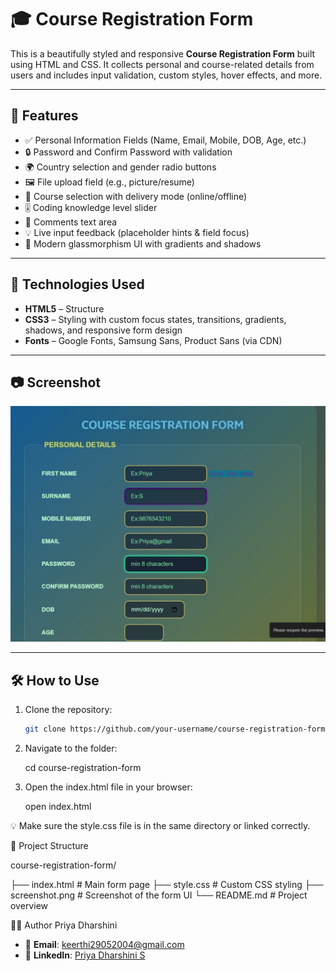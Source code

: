 # 🎓 Course Registration Form

This is a beautifully styled and responsive **Course Registration Form** built using HTML and CSS. It collects personal and course-related details from users and includes input validation, custom styles, hover effects, and more.

---

## 📌 Features

- ✅ Personal Information Fields (Name, Email, Mobile, DOB, Age, etc.)
- 🔒 Password and Confirm Password with validation
- 🌍 Country selection and gender radio buttons
- 🖼️ File upload field (e.g., picture/resume)
- 🎯 Course selection with delivery mode (online/offline)
- 🎚️ Coding knowledge level slider
- 📝 Comments text area
- 💡 Live input feedback (placeholder hints & field focus)
- 🎨 Modern glassmorphism UI with gradients and shadows

---

## 🚀 Technologies Used

- **HTML5** – Structure
- **CSS3** – Styling with custom focus states, transitions, gradients, shadows, and responsive form design
- **Fonts** – Google Fonts, Samsung Sans, Product Sans (via CDN)

---

## 📷 Screenshot

![Form Preview](./screenshot.png)

---

## 🛠️ How to Use

1. Clone the repository:
   ```bash
   git clone https://github.com/your-username/course-registration-form.git

2. Navigate to the folder:

   cd course-registration-form

3. Open the index.html file in your browser:

   open index.html
   
💡 Make sure the style.css file is in the same directory or linked correctly.

📁 Project Structure

course-registration-form/

├── index.html          # Main form page
├── style.css           # Custom CSS styling
├── screenshot.png      # Screenshot of the form UI
└── README.md           # Project overview

🙋‍♀️ Author
Priya Dharshini

- 📧 **Email**: keerthi29052004@gmail.com  
- 💼 **LinkedIn**: [Priya Dharshini S](https://www.linkedin.com/in/priya-dharshini-s29/)
